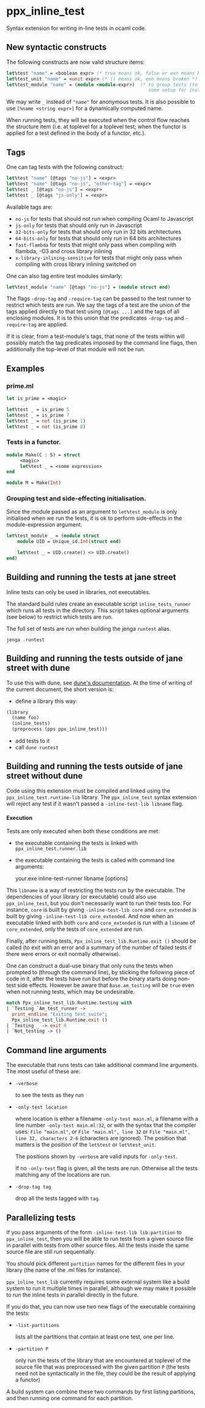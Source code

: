 ppx_inline_test
===============

Syntax extension for writing in-line tests in ocaml code.

New syntactic constructs
------------------------

The following constructs are now valid structure items:

```ocaml
let%test "name" = <boolean expr> (* true means ok, false or exn means broken *)
let%test_unit "name" = <unit expr> (* () means ok, exn means broken *)
let%test_module "name" = (module <module-expr>)  (* to group tests (to share
                                                    some setup for instance) *)
```

We may write `_` instead of `"name"` for anonymous tests. It is also possible to use
`[%name <string expr>]` for a dynamically computed name.


When running tests, they will be executed when the control flow reaches the structure item
(i.e. at toplevel for a toplevel test; when the functor is applied for a test defined in
the body of a functor, etc.).

Tags
----
One can tag tests with the following construct:

```ocaml
let%test "name" [@tags "no-js"] = <expr>
let%test "name" [@tags "no-js", "other-tag"] = <expr>
let%test _ [@tags "no-js"] = <expr>
let%test _ [@tags "js-only"] = <expr>
```

Available tags are:
*   `no-js` for tests that should not run when compiling Ocaml to Javascript
*   `js-only` for tests that should only run in Javascript
*   `32-bits-only` for tests that should only run in 32 bits architectures
*   `64-bits-only` for tests that should only run in 64 bits architectures
*   `fast-flambda` for tests that might only pass when compiling with flambda, -O3
    and cross library inlining
*   `x-library-inlining-sensitive` for tests that might only pass when compiling
    with cross library inlining switched on

One can also tag entire test modules similarly:

```ocaml
let%test_module "name" [@tags "no-js"] = (module struct end)
```

The flags `-drop-tag` and `-require-tag` can be passed to the test runner to restrict
which tests are run. We say the tags of a test are the union of the tags applied directly
to that test using `[@tags ...]` and the tags of all enclosing modules. It is to this
union that the predicates `-drop-tag` and `-require-tag` are applied.

If it is clear, from a test-module's tags, that none of the tests within will possibly
match the tag predicates imposed by the command line flags, then additionally the
top-level of that module will not be run.

Examples
--------

### prime.ml

```ocaml
let is_prime = <magic>

let%test _ = is_prime 5
let%test _ = is_prime 7
let%test _ = not (is_prime 1)
let%test _ = not (is_prime 8)
```

### Tests in a functor.

```ocaml
module Make(C : S) = struct
     <magic>
     let%test _ = <some expression>
end

module M = Make(Int)
```

### Grouping test and side-effecting initialisation.

Since the module passed as an argument to `let%test_module` is only initialised when we
run the tests, it is ok to perform side-effects in the module-expression argument.

```ocaml
let%test_module _ = (module struct
    module UID = Unique_id.Int(struct end)

    let%test _ = UID.create() <> UID.create()
end)
```

Building and running the tests at jane street
--------------------------------

Inline tests can only be used in libraries, not executables.

The standard build rules create an executable script `inline_tests_runner` which runs all
tests in the directory. This script takes optional arguments (see below) to restrict which
tests are run.

The full set of tests are run when building the jenga `runtest` alias.

    jenga .runtest

Building and running the tests outside of jane street with dune
----------------------------------------

To use this with dune, see [dune's documentation](https://dune.readthedocs.io/en/latest/tests.html).
At the time of writing of the current document, the short version is:
* define a library this way:
```lisp
(library
  (name foo)
  (inline_tests)
  (preprocess (pps ppx_inline_test)))
```
* add tests to it
* call `dune runtest`

Building and running the tests outside of jane street without dune
----------------------------------------

Code using this extension must be compiled and linked using the
`ppx_inline_test.runtime-lib` library. The `ppx_inline_test` syntax extension will reject
any test if it wasn't passed a `-inline-test-lib libname` flag.

#### Execution

Tests are only executed when both these conditions are met:

- the executable containing the tests is linked with `ppx_inline_test.runner.lib`
- the executable containing the tests is called with command line arguments:

    your.exe inline-test-runner libname [options]

This `libname` is a way of restricting the tests run by the executable. The dependencies
of your library (or executable) could also use `ppx_inline_test`, but you don't
necessarily want to run their tests too. For instance, `core` is built by giving
`-inline-test-lib core` and `core_extended` is built by giving `-inline-test-lib
core_extended`. And now when an executable linked with both `core` and `core_extended` is
run with a `libname` of `core_extended`, only the tests of `core_extended` are run.

Finally, after running tests, `Ppx_inline_test_lib.Runtime.exit ()` should be called (to
exit with an error and a summary of the number of failed tests if there were errors or
exit normally otherwise).

One can construct a dual-use binary that only runs the tests when prompted to (through the
command line), by sticking the following piece of code in it, after the tests have run but
before the binary starts doing non-test side effects. However be aware that
`Base.am_testing` will be `true` even when not running tests, which may be undesirable.

```ocaml
match Ppx_inline_test_lib.Runtime.testing with
| `Testing `Am_test_runner ->
  print_endline "Exiting test suite";
  Ppx_inline_test_lib.Runtime.exit ()
| `Testing _ -> exit 0
| `Not_testing -> ()
```

Command line arguments
----------------------

The executable that runs tests can take additional command line arguments. The most useful
of these are:

*   `-verbose`

    to see the tests as they run

*   `-only-test location`

    where location is either a filename `-only-test main.ml`, a filename
    with a line number `-only-test main.ml:32`, or with the syntax that the
    compiler uses: `File "main.ml"`, or `File "main.ml", line 32` or `File "main.ml",
    line 32, characters 2-6` (characters are ignored).
    The position that matters is the position of the `let%test` or `let%test_unit`.

    The positions shown by `-verbose` are valid inputs for `-only-test`.

    If no `-only-test` flag is given, all the tests are
    run. Otherwise all the tests matching any of the locations are run.

*   `-drop-tag tag`
 
    drop all the tests tagged with `tag`.
    
Parallelizing tests
-------------------

If you pass arguments of the form `-inline-test-lib lib:partition` to `ppx_inline_test`,
then you will be able to run tests from a given source file in parallel with tests from
other source files. All the tests inside the same source file are still run sequentially.

You should pick different `partition` names for the different files in your library (the
name of the .ml files for instance).

`ppx_inline_test_lib` currently requires some external system like a build system to run
it multiple times in parallel, although we may make it possible to run the inline tests in
parallel directly in the future.

If you do that, you can now use two new flags of the executable containing the tests:

*   `-list-partitions`

    lists all the partitions that contain at least one test, one per line.

*   `-partition P`

    only run the tests of the library that are encountered at toplevel of the source file
    that was preprocessed with the given partition `P` (the tests need not be
    syntactically in the file, they could be the result of applying a functor)

A build system can combine these two commands by first listing partitions, and then
running one command for each partition.

